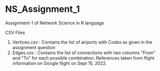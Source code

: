 # NS_Assignment_1
Assignment-1 of Network Science in R language

CSV Files

1. Vertices.csv : Contains the list of airports with Codes as given in the assignment question
2. Edges.csv : Contains the list of connections with two columns "From" and "To" for each possible combination. References taken from flight information on Google flight on Sept 15, 2022. 

